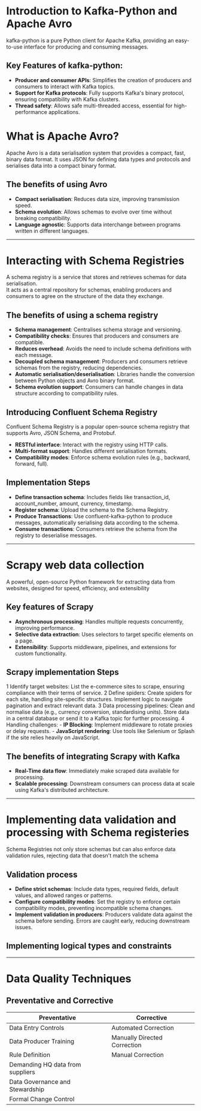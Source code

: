 # Introduction to Kafka-Python and Apache Avro
kafka-python is a pure Python client for Apache Kafka, providing an easy-to-use interface for producing and consuming messages.

## Key Features of kafka-python:
- **Producer and consumer APIs**: Simplifies the creation of producers and consumers to interact with Kafka topics.
- **Support for Kafka protocols**: Fully supports Kafka's binary protocol, ensuring compatibility with Kafka clusters.
- **Thread safety**: Allows safe multi-threaded access, essential for high-performance applications.

# What is Apache Avro?
Apache Avro is a data serialisation system that provides a compact, fast, binary data format. It uses JSON for defining data types and protocols and serialises data into a compact binary format.

## The benefits of using Avro
- **Compact serialisation**: Reduces data size, improving transmission speed.
- **Schema evolution**: Allows schemas to evolve over time without breaking compatibility.
- **Language agnostic**: Supports data interchange between programs written in different languages.

---

# Interacting with Schema Registries
A schema registry is a service that stores and retrieves schemas for data serialisation.<br/>
 It acts as a central repository for schemas, enabling producers and consumers to agree on the structure of the data they exchange.<br/>


## The benefits of using a schema registry
- **Schema management**: Centralises schema storage and versioning.
- **Compatibility checks**: Ensures that producers and consumers are compatible.
- **Reduces overhead**: Avoids the need to include schema definitions with each message.
- **Decoupled schema management**: Producers and consumers retrieve schemas from the registry, reducing dependencies.
- **Automatic serialisation/deserialisation**: Libraries handle the conversion between Python objects and Avro binary format.
- **Schema evolution support**: Consumers can handle changes in data structure according to compatibility rules.

## Introducing Confluent Schema Registry 
Confluent Schema Registry is a popular open-source schema registry that supports Avro, JSON Schema, and Protobuf.

- **RESTful interface**: Interact with the registry using HTTP calls.
- **Multi-format support**: Handles different serialisation formats.
- **Compatibility modes**: Enforce schema evolution rules (e.g., backward, forward, full).


## Implementation Steps
- **Define transaction schema**: Includes fields like transaction_id, account_number, amount, currency, timestamp.
- **Register schema**: Upload the schema to the Schema Registry.
- **Produce Transactions**: Use confluent-kafka-python to produce messages, automatically serialising data according to the schema.
- **Consume transactions**: Consumers retrieve the schema from the registry to deserialise messages.

---

# Scrapy web data collection
A powerful, open-source Python framework for extracting data from websites, designed for speed, efficiency, and extensibility

## Key features of Scrapy
- **Asynchronous processing**: Handles multiple requests concurrently, improving performance.
- **Selective data extraction**: Uses selectors to target specific elements on a page.
- **Extensibility**: Supports middleware, pipelines, and extensions for custom functionality.


## Scrapy implementation Steps    
1    Identify target websites: List the e-commerce sites to scrape, ensuring compliance with their terms of service.
2    Define spiders: Create spiders for each site, handling site-specific structures. Implement logic to navigate pagination and extract relevant data.
3    Data processing pipelines: Clean and normalise data (e.g., currency conversion, standardising units). Store data in a central database or send it to a Kafka topic for further processing.
4    Handling challenges:
    - **IP Blocking**: Implement middleware to rotate proxies or delay requests.
	- **JavaScript rendering**: Use tools like Selenium or Splash if the site relies heavily on JavaScript.

## The benefits of integrating Scrapy with Kafka
- **Real-Time data flow**: Immediately make scraped data available for processing.
- **Scalable processing**: Downstream consumers can process data at scale using Kafka's distributed architecture.

---

# Implementing data validation and processing with Schema registeries
Schema Registries not only store schemas but can also enforce data validation rules, rejecting data that doesn't match the schema

## Validation process
- **Define strict schemas**: Include data types, required fields, default values, and allowed ranges or patterns.
- **Configure compatibility modes**: Set the registry to enforce certain compatibility modes, preventing incompatible schema changes.
- **Implement validation in producers**: Producers validate data against the schema before sending. Errors are caught early, reducing downstream issues.

## Implementing logical types and constraints




---

# Data Quality Techniques
## Preventative and Corrective
| Preventative               		| Corrective                       	|
|--------------------------			|----------------------------------	|
| Data Entry Controls           	|    Automated Correction 			| 
| Data Producer Training        	| Manually Directed Correction 		|
| Rule Definition         			|     Manual Correction            	|
| Demanding HQ data from suppliers  | 									|
| Data Governance and Stewardship   |  									|
| Formal Change Control             |  									|
